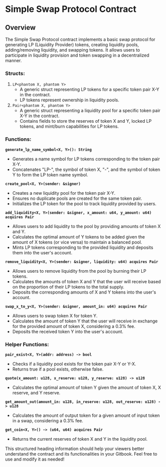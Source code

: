 # Simple Swap Protocol Contract

## Overview

The Simple Swap Protocol contract implements a basic swap protocol for generating LP (Liquidity Provider) tokens, creating liquidity pools, adding/removing liquidity, and swapping tokens. It allows users to participate in liquidity provision and token swapping in a decentralized manner.

### Structs:

1. `LP<phantom X, phantom Y>`
   * A generic struct representing LP tokens for a specific token pair X-Y in the contract.
   * LP tokens represent ownership in liquidity pools.
2. `Pair<phantom X, phantom Y>`
   * A generic struct representing a liquidity pool for a specific token pair X-Y in the contract.
   * Contains fields to store the reserves of token X and Y, locked LP tokens, and mint/burn capabilities for LP tokens.

### Functions:

**`generate_lp_name_symbol<X, Y>(): String`**

* Generates a name symbol for LP tokens corresponding to the token pair X-Y.
* Concatenates "LP-", the symbol of token X, "-", and the symbol of token Y to form the LP token name symbol.

**`create_pool<X, Y>(sender: &signer)`**

* Creates a new liquidity pool for the token pair X-Y.
* Ensures no duplicate pools are created for the same token pair.
* Initializes the LP token for the pool to track liquidity provided by users.

**`add_liquidity<X, Y>(sender: &signer, x_amount: u64, y_amount: u64) acquires Pair`**

* Allows users to add liquidity to the pool by providing amounts of token X and Y.
* Calculates the optimal amount of Y tokens to be added given the amount of X tokens (or vice versa) to maintain a balanced pool.
* Mints LP tokens corresponding to the provided liquidity and deposits them into the user's account.

**`remove_liquidity<X, Y>(sender: &signer, liquidity: u64) acquires Pair`**

* Allows users to remove liquidity from the pool by burning their LP tokens.
* Calculates the amounts of token X and Y that the user will receive based on the proportion of their LP tokens to the total supply.
* Deposits the corresponding amounts of X and Y tokens into the user's account.

**`swap_x_to_y<X, Y>(sender: &signer, amount_in: u64) acquires Pair`**

* Allows users to swap token X for token Y.
* Calculates the amount of token Y that the user will receive in exchange for the provided amount of token X, considering a 0.3% fee.
* Deposits the received token Y into the user's account.

### Helper Functions:

**`pair_exist<X, Y>(addr: address) -> bool`**

* Checks if a liquidity pool exists for the token pair X-Y or Y-X.
* Returns true if a pool exists, otherwise false.

**`quote(x_amount: u128, x_reserve: u128, y_reserve: u128) -> u128`**

* Calculates the optimal amount of token Y given the amount of token X, X reserve, and Y reserve.

**`get_amount_out(amount_in: u128, in_reserve: u128, out_reserve: u128) -> u128`**

* Calculates the amount of output token for a given amount of input token in a swap, considering a 0.3% fee.

**`get_coin<X, Y>() -> (u64, u64) acquires Pair`**

* Returns the current reserves of token X and Y in the liquidity pool.

This structured heading information should help your viewers better understand the contract and its functionalities in your Gitbook. Feel free to use and modify it as needed!
